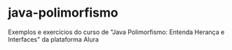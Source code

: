 # java-polimorfismo
Exemplos e exercícios do curso de "Java Polimorfismo: Entenda Herança e Interfaces" da plataforma Alura
